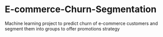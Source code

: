 # E-commerce-Churn-Segmentation
Machine learning project to predict churn of e-commerce customers and segment them into groups to offer promotions strategy
